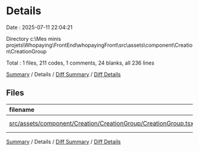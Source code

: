 # Details

Date : 2025-07-11 22:04:21

Directory c:\\Mes minis projets\\Whopaying\\FrontEnd\\whopayingFront\\src\\assets\\component\\Creation\\CreationGroup

Total : 1 files,  211 codes, 1 comments, 24 blanks, all 236 lines

[Summary](results.md) / Details / [Diff Summary](diff.md) / [Diff Details](diff-details.md)

## Files
| filename | language | code | comment | blank | total |
| :--- | :--- | ---: | ---: | ---: | ---: |
| [src/assets/component/Creation/CreationGroup/CreationGroup.tsx](/src/assets/component/Creation/CreationGroup/CreationGroup.tsx) | TypeScript JSX | 211 | 1 | 24 | 236 |

[Summary](results.md) / Details / [Diff Summary](diff.md) / [Diff Details](diff-details.md)